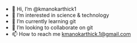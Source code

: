 - 👋 Hi, I’m @kmanokarthick1
- 👀 I’m interested in science & technology
- 🌱 I’m currently learning git
- 💞️ I’m looking to collaborate on git
- 📫 How to reach me kmanokarthick.1@gmail.com

<!---
kmanokarthick1/kmanokarthick1 is a ✨ special ✨ repository because its `README.md` (this file) appears on your GitHub profile.
You can click the Preview link to take a look at your changes.
--->

